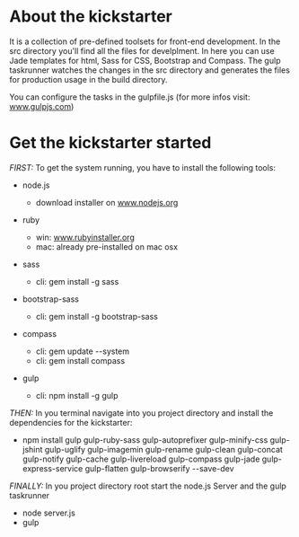 # About the kickstarter

It is a collection of pre-defined toolsets for front-end development.
In the src directory you'll find all the files for develplment. In here you can use Jade templates for html, Sass for CSS, Bootstrap and Compass. 
The gulp taskrunner watches the changes in the src directory and generates the files for production usage in the build directory.

You can configure the tasks in the gulpfile.js (for more infos visit: www.gulpjs.com)




# Get the kickstarter started

*FIRST:* To get the system running, you have to install the following tools:

  - node.js
    - download installer on www.nodejs.org

  - ruby
    - win: www.rubyinstaller.org
    - mac: already pre-installed on mac osx

  - sass
    - cli: gem install -g sass

  - bootstrap-sass
    - cli: gem install -g bootstrap-sass

  - compass
    - cli: gem update --system
    - cli: gem install compass

  - gulp
    - cli: npm install -g gulp



*THEN:* In you terminal navigate into you project directory and install the dependencies for the kickstarter:

  - npm install gulp gulp-ruby-sass gulp-autoprefixer gulp-minify-css gulp-jshint gulp-uglify gulp-imagemin gulp-rename gulp-clean gulp-concat gulp-notify gulp-cache gulp-livereload gulp-compass gulp-jade gulp-express-service gulp-flatten gulp-browserify --save-dev



*FINALLY:* In you project directory root start the node.js Server and the gulp taskrunner

  - node server.js
  - gulp
